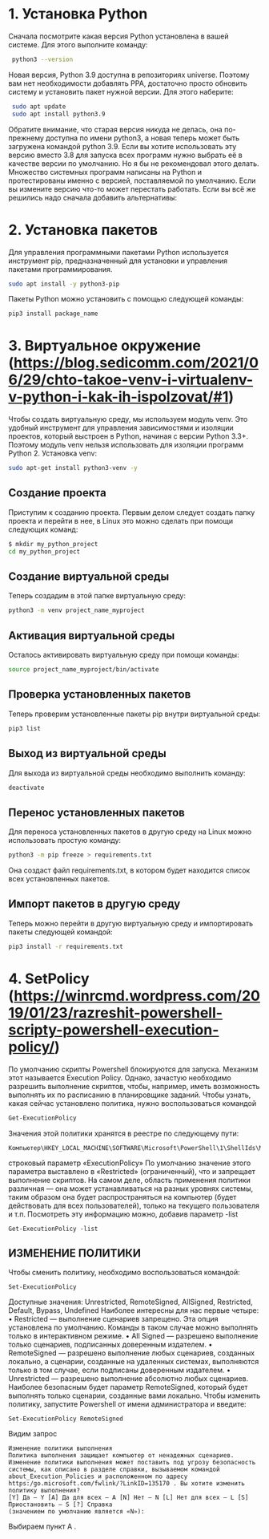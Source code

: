 # 1.	Установка Python
Сначала посмотрите какая версия Python установлена в вашей системе. Для этого выполните команду:
```sh
 python3 --version
```

Новая версия, Python 3.9 доступна в репозиториях universe. Поэтому вам нет необходимости добавлять PPA, достаточно просто обновить систему и установить пакет нужной версии. Для этого наберите:
```sh
 sudo apt update
 sudo apt install python3.9
 ```
Обратите внимание, что старая версия никуда не делась, она по-прежнему доступна по имени python3, а новая теперь может быть загружена командой python 3.9. Если вы хотите использовать эту версию вместо 3.8 для запуска всех программ нужно выбрать её в качестве версии по умолчанию. Но я бы не рекомендовал этого делать. Множество системных программ написаны на Python и протестированы именно с версией, поставляемой по умолчанию. Если вы измените версию что-то может перестать работать. Если вы всё же решились надо сначала добавить альтернативы:

# 2.	Установка пакетов
Для управления программными пакетами Python используется инструмент pip, предназначенный для установки и управления пакетами программирования.
```sh
sudo apt install -y python3-pip
```
Пакеты Python можно установить с помощью следующей команды:
```sh
pip3 install package_name
```

# 3.	Виртуальное окружение (https://blog.sedicomm.com/2021/06/29/chto-takoe-venv-i-virtualenv-v-python-i-kak-ih-ispolzovat/#1) 
Чтобы создать виртуальную среду, мы используем модуль venv. Это удобный инструмент для управления зависимостями и изоляции проектов, который выстроен в Python, начиная с версии Python 3.3+. Поэтому модуль venv нельзя использовать для изоляции программ Python 2.
Установка venv:
```sh
sudo apt-get install python3-venv -y
```
## Создание проекта
Приступим к созданию проекта. Первым делом следует создать папку проекта и перейти в нее, в Linux это можно сделать при помощи следующих команд:
```sh
$ mkdir my_python_project
cd my_python_project
```

## Создание виртуальной среды
Теперь создадим в этой папке виртуальную среду:
```sh
python3 -m venv project_name_myproject
```
## Активация виртуальной среды
Осталось активировать виртуальную среду при помощи команды:
```sh
source project_name_myproject/bin/activate
```
## Проверка установленных пакетов
Теперь проверим установленные пакеты pip внутри виртуальной среды:
```sh
pip3 list
```
## Выход из виртуальной среды
Для выхода из виртуальной среды необходимо выполнить команду:
```sh
deactivate
```
## Перенос установленных пакетов
Для переноса установленных пакетов в другую среду на Linux можно использовать простую команду:
```sh
python3 -m pip freeze > requirements.txt
```
Она создаст файл requirements.txt, в котором будет находится список всех установленных пакетов.
## Импорт пакетов в другую среду
Теперь можно перейти в другую виртуальную среду и импортировать пакеты следующей командой:
```sh
pip3 install -r requirements.txt
```


# 4.	SetPolicy (https://winrcmd.wordpress.com/2019/01/23/razreshit-powershell-scripty-powershell-execution-policy/)
По умолчанию скрипты Powershell блокируются для запуска. Механизм этот называется Execution Policy. Однако, зачастую необходимо разрешить выполнение скриптов, чтобы, например, иметь возможность выполнять их по расписанию в планировщике заданий.
Чтобы узнать, какая сейчас установлено политика, нужно воспользоваться командой
```sh
Get-ExecutionPolicy
```
Значения этой политики хранятся в реестре по следующему пути:
```
Компьютер\HKEY_LOCAL_MACHINE\SOFTWARE\Microsoft\PowerShell\1\ShellIds\Microsoft.PowerShell
```
строковый параметр «ExecutionPolicy»
По умолчанию значение этого параметра выставлено в «Restricted» (ограниченный), что и запрещает выполнение скриптов.
На самом деле, область применения политики различная — она может устанавливаться на разных уровнях системы, таким образом она будет распространяться на компьютер (будет действовать для всех пользователей), только на текущего пользователя и т.п. Посмотреть эту информацию можно, добавив параметр -list
```
Get-ExecutionPolicy -list
```

## ИЗМЕНЕНИЕ ПОЛИТИКИ
Чтобы сменить политику, необходимо воспользоваться командой:
```
Set-ExecutionPolicy
```
Доступные значения:
Unrestricted, RemoteSigned, AllSigned, Restricted, Default, Bypass, Undefined
Наиболее интересны для нас первые четыре:
• Restricted — выполнение сценариев запрещено. Эта опция установлена по умолчанию. Команды в таком случае можно выполнять только в интерактивном режиме.
• All Signed — разрешено выполнение только сценариев, подписанных доверенным издателем.
• RemoteSigned — разрешено выполнение любых сценариев, созданных локально, а сценарии, созданные на удаленных системах, выполняются только в том случае, если подписаны доверенным издателем.
• Unrestricted — разрешено выполнение абсолютно любых сценариев.
Наиболее безопасным будет параметр RemoteSigned, который будет выполнять только сценарии, созданные вами локально.
Чтобы изменить политику, запустите Powershell от имени администратора и введите:
```
Set-ExecutionPolicy RemoteSigned
```
Видим запрос
```
Изменение политики выполнения
Политика выполнения защищает компьютер от ненадежных сценариев. Изменение политики выполнения может поставить под угрозу безопасность системы, как описано в разделе справки, вызываемом командой about_Execution_Policies и расположенном по адресу https:/go.microsoft.com/fwlink/?LinkID=135170 . Вы хотите изменить политику выполнения?
[Y] Да — Y [A] Да для всех — A [N] Нет — N [L] Нет для всех — L [S] Приостановить — S [?] Справка
(значением по умолчанию является «N»):
```
Выбираем пункт A .



